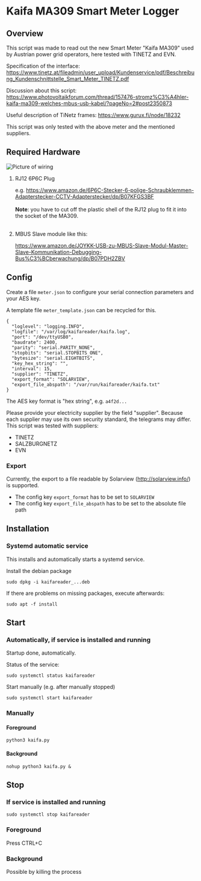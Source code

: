 # Kaifa MA309 Smart Meter Logger

## Overview

This script was made to read out the new Smart Meter "Kaifa MA309"
used by Austrian power grid operators, here tested with TINETZ and EVN.

Specification of the interface:
https://www.tinetz.at/fileadmin/user_upload/Kundenservice/pdf/Beschreibung_Kundenschnittstelle_Smart_Meter_TINETZ.pdf

Discussion about this script:
https://www.photovoltaikforum.com/thread/157476-stromz%C3%A4hler-kaifa-ma309-welches-mbus-usb-kabel/?pageNo=2#post2350873

Useful description of TiNetz frames:
https://www.gurux.fi/node/18232

This script was only tested with the above meter and the mentioned suppliers.

## Required Hardware

![Picture of wiring](img/connection.png)

1. RJ12 6P6C Plug

    e.g. https://www.amazon.de/6P6C-Stecker-6-polige-Schraubklemmen-Adapterstecker-CCTV-Adapterstecker/dp/B07KFGS3BF
<br><br>
    **Note**: you have to cut off the plastic shell of the RJ12 plug to fit it into the socket of the MA309.
<br><br>
2. MBUS Slave module like this:

    https://www.amazon.de/JOYKK-USB-zu-MBUS-Slave-Modul-Master-Slave-Kommunikation-Debugging-Bus%C3%BCberwachung/dp/B07PDH2ZBV

## Config

Create a file `meter.json` to configure your serial connection 
parameters and your AES key.

A template file `meter_template.json` can be recycled for this.

```
{
  "loglevel": "logging.INFO",
  "logfile": "/var/log/kaifareader/kaifa.log",
  "port": "/dev/ttyUSB0",
  "baudrate": 2400,
  "parity": "serial.PARITY_NONE",
  "stopbits": "serial.STOPBITS_ONE",
  "bytesize": "serial.EIGHTBITS",
  "key_hex_string": "",
  "interval": 15,
  "supplier": "TINETZ",
  "export_format": "SOLARVIEW",
  "export_file_abspath": "/var/run/kaifareader/kaifa.txt"
}
```

The AES key format is "hex string", e.g. `a4f2d...`

Please provide your electricity supplier by the field "supplier". Because each supplier may use its own security standard, 
the telegrams may differ. This script was tested with suppliers:
- TINETZ
- SALZBURGNETZ
- EVN


### Export

Currently, the export to a file readable by Solarview (http://solarview.info/)
is supported.

- The config key `export_format` has to be set to `SOLARVIEW`
- The config key `export_file_abspath` has to be set to the absolute file path

## Installation

### Systemd automatic service

This installs and automatically starts a systemd service.

Install the debian package 

`sudo dpkg -i kaifareader_...deb`

If there are problems on missing packages, execute afterwards:

`sudo apt -f install`

## Start

### Automatically, if service is installed and running

Startup done, automatically.

Status of the service:

`sudo systemctl status kaifareader`

Start manually (e.g. after manually stopped)

`sudo systemctl start kaifareader`

### Manually

#### Foreground

`python3 kaifa.py`

#### Background

`nohup python3 kaifa.py &`

## Stop

### If service is installed and running

`sudo systemctl stop kaifareader`

### Foreground

Press CTRL+C

### Background

Possible by killing the process

